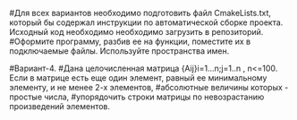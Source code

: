 #Для всех вариантов необходимо подготовить файл CmakeLists.txt, который бы содержал инструкции по автоматической сборке проекта. Исходный код необходимо необходимо загрузить в репозиторий.
#Оформите программу, разбив ее на функции, поместите их в подключаемые файлы. Используйте пространства имен.

#Вариант-4.
#Дана целочисленная матрица {Aij}i=1...n;j=1..n , n<=100. Если в матрице есть еще один элемент, равный ее минимальному элементу, и не менее 2-х элементов, 
#абсолютные величины которых - простые числа, 
#упорядочить строки матрицы по невозрастанию произведений элементов.
